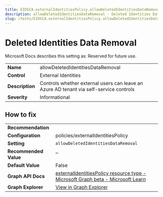 ```yaml
---
title: EIDSCA.externalIdentitiesPolicy.allowDeletedIdentitiesDataRemoval
description: allowDeletedIdentitiesDataRemoval - Deleted Identities Data Removal
slug: /tests/EIDSCA.externalIdentitiesPolicy.allowDeletedIdentitiesDataRemoval
---
```


# Deleted Identities Data Removal

Microsoft Docs describes this setting as: Reserved for future use.

| | |
|-|-|
| **Name** | allowDeletedIdentitiesDataRemoval |
| **Control** | External Identities |
| **Description** | Controls whether external users can leave an Azure AD tenant via self-service controls |
| **Severity** | Informational |

## How to fix
| | |
|-|-|
| **Recommendation** |  |
| **Configuration** | policies/externalIdentitiesPolicy |
| **Setting** | `allowDeletedIdentitiesDataRemoval` |
| **Recommended Value** | '' |
| **Default Value** | False |
| **Graph API Docs** | [externalIdentitiesPolicy resource type - Microsoft Graph beta - Microsoft Learn](https://learn.microsoft.com/en-us/graph/api/resources/externalidentitiespolicy) |
| **Graph Explorer** | [View in Graph Explorer](https://developer.microsoft.com/en-us/graph/graph-explorer?request=policies/externalIdentitiesPolicy&method=GET&version=beta&GraphUrl=https://graph.microsoft.com) |



